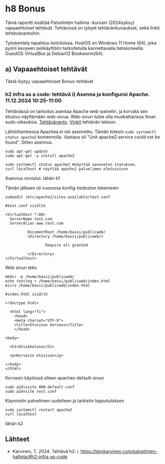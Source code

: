 # h8 Bonus
Tämä raportti sisältää Palvelinten hallinta -kurssin (2024syksy) vapaaehtoiset tehtävät. Tehtävissä on lyhyet tehtävänkuvaukset, sekä linkit tehtävänantoihin.

Työskentely tapahtuu kotioloissa. HostOS on Windows 11 Home (64), joka pyörii kevyeen pelikäyttöön tarkoitetulla kannettavalla tietokoneella. GuestOS VirtualBox ja Debian12 Bookworm(64). 

## a) Vapaaehtoiset tehtävät
Tästä löytyy vapaaehtoiset Bonus-tehtävät

### h2 infra as a code: tehtävä i) Asenna ja konfiguroi Apache. 11.12.2024 10:25-11:00
Tehtävässä on tarkoitus asentaa Apache web-palvelin, ja korvata sen etusivu näyttämään web-sivua. Web-sivun tulee olla muokattavissa ilman sudo-oikeuksia.
[Tehtävänanto](https://terokarvinen.com/palvelinten-hallinta/#h2-infra-as-code). [Vinkit](https://terokarvinen.com/2018/name-based-virtual-hosts-on-apache-multiple-websites-to-single-ip-address/?fromSearch=virtual%20host) tehtävän tekoon.

Lähtötilanteessa Apachea ei ole asennettu. Tämän totesin `sudo systemctl status apache2` komennolla. Vastaus oli "Unit apache2.service could not be found".
Sitten asennus.

    sudo apt-get update
    sudo apt-get -y install apache2

    sudo systemctl status apache2 #näyttää asennetun statuksen.
    curl localhost # näyttää apache2 palvelimen oletussivun

Asennus onnistui.
tähän k1

Tämän jälkeen oli vuorossa konfig-tiedoston tekeminen

    sudoedit /etc/apache2/sites-available/test.conf

    #test.conf sisältö
    
    <VirtualHost *:80>
      ServerName test.com
      ServerAlias www.test.com

              DocumentRoot /home/bassi/publicweb/
              <Directory /home/bassi/publicweb/>

                      Require all granted

              </Directory>
    </Virtualhost>

Web sivun teko

    mkdir -p /home/bassi/publicweb/
    echo testing > /home/bassi/publicweb/index.html
    micro /home/bassi/publicweb/index.html

    #index.html sisältö
    
    <!doctype html>

      <html lang="fi">
        <head>
        <meta charset="UTF-8">
        <title>Etusivun korvaus</title>
        </head>

    <body>

      <h1>Otsikkotaso</h1>

      <p>Korvasin etusivun</p>

    </body>
    </html>

Korvasin käytössä olleen apachen default-sivun

    sudo a2dissite 000-default.conf
    sudo a2ensite test.conf
    
Käynnistin palvelimen uudelleen ja tarkistin lopputuloksen

    sudo systemctl restart apache2
    curl localhost

tähän k2


## Lähteet
- Karvinen, T. 2024. Tehtävä h2: i. https://terokarvinen.com/palvelinten-hallinta/#h2-infra-as-code
